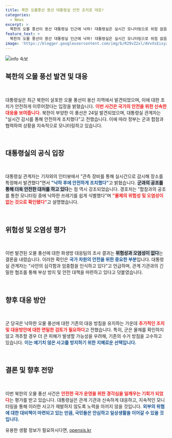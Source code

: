 ```yaml
---
title: 북한 오물풍선 용산 대통령실 안전 조치로 대응!
categories:
  - News
excerpt: >
  북한의 오물 풍선이 용산 대통령실 인근에 낙하! 대통령실은 실시간 모니터링으로 위험 없음을 밝혔고 안전하게 처리했다. 군은 향후 격추 방안을 검토 중, 심각한 사안으로 인식하고 있어 더욱 긴장감이 감돕니다.
feature_text: >
  북한의 오물 풍선이 용산 대통령실 인근에 낙하! 대통령실은 실시간 모니터링으로 위험 없음을 밝혔고 안전하게 처리했다. 군은 향후 격추 방안을 검토 중, 심각한 사안으로 인식하고 있어 더욱 긴장감이 감돕니다.
image: 'https://blogger.googleusercontent.com/img/b/R29vZ2xl/AVvXsEixyZcFfHzMRdzZMjFBmAUKJYCLCGyLL1o632UiGVXcaFdKo_bkvkuCioo0uUKlGfBVcT3P84aROyZIXSBEx3Aw5nCQ3pTgDom1WDC4m8eifvWiAmWEEVb4x6G_l8C0QH225ldMjyaFvpxGEBGNO37VmDTDMHGhJPq73UglMfDca1-0aw/s1600/blogspot.png'
---
```


<p><img src="https://blogger.googleusercontent.com/img/b/R29vZ2xl/AVvXsEixyZcFfHzMRdzZMjFBmAUKJYCLCGyLL1o632UiGVXcaFdKo_bkvkuCioo0uUKlGfBVcT3P84aROyZIXSBEx3Aw5nCQ3pTgDom1WDC4m8eifvWiAmWEEVb4x6G_l8C0QH225ldMjyaFvpxGEBGNO37VmDTDMHGhJPq73UglMfDca1-0aw/s1600/blogspot.png" alt="info 속보" /></p>

<h2 data-ke-size="size26">북한의 오물 풍선 발견 및 대응</h2>

<p data-ke-size="size16">&nbsp;</p>

<p>대통령실은 최근 북한이 살포한 오물 풍선이 용산 지역에서 발견되었으며, 이에 대한 조치가 안전하게 이루어졌다는 입장을 밝혔습니다. <b><span style="color: #ee2323;">이번 사건은 국가의 안전을 위한 신속한 대응을 보여줍니다.</span></b> 북한이 부양한 이 풍선은 24일 발견되었으며, 대통령실 관계자는 "실시간 감시를 통해 안전하게 조치했다"고 전했습니다. 이에 따라 정부는 군과 합참과 협력하여 상황을 지속적으로 모니터링하고 있습니다.</p>

<p data-ke-size="size16">&nbsp;</p>

<h2 data-ke-size="size26">대통령실의 공식 입장</h2>

<p data-ke-size="size16">&nbsp;</p>

<p>대통령실 관계자는 기자와의 인터뷰에서 "관측 장비를 통해 실시간으로 감시해 장소를 특정해서 발견했다"면서 <b><span style="color: #1a5490;">"낙하 후에 안전하게 조치했다"</span></b>고 밝혔습니다. <b><span style="background-color: #21538527;">군과의 공조를 통해 더욱 안전한 대처를 하고 있다</span></b>는 점 역시 강조되었습니다. 경호처는 "합참과의 공조를 통한 모니터링 중에 낙하한 쓰레기를 쉽게 식별했다"며 <b><span style="color: #ee2323;">"물체의 위험성 및 오염성이 없는 것으로 확인됐다"</span></b>고 설명했습니다.</p>

<p data-ke-size="size16">&nbsp;</p>

<h2 data-ke-size="size26">위험성 및 오염성 평가</h2>

<p data-ke-size="size16">&nbsp;</p>

<p>이번 발견된 오물 풍선에 대한 화생방 대응팀의 조사 결과는 <b><span style="background-color: #21538527;"> 위험성과 오염성이 없다</span></b>는 결론을 내렸습니다. 이러한 확인은 <b><span style="color: #1a5490;">국가 차원의 안전을 위한 중요한 부분</span></b>입니다. 대통령실 관계자는 "사안의 심각함과 엄중함을 인식하고 있다"고 언급하며, 관계 기관과의 긴밀한 협조를 통해 부상 방지 및 안전 대책을 마련하고 있다고 덧붙였습니다.</p>

<p data-ke-size="size16">&nbsp;</p>

<h2 data-ke-size="size26">향후 대응 방안</h2>

<p data-ke-size="size16">&nbsp;</p>

<p>군 당국은 낙하한 오물 풍선에 대한 기존의 대응 방침을 유지하는 가운데 <b><span style="color: #ee2323;">추가적인 조치 및 대응방안에 대한 면밀한 검토가 필요하다</span></b>고 전했습니다. 특히, 군은 물체를 확인하지 않고 격추할 경우 더 큰 피해가 발생할 가능성을 우려해, 기존의 수거 방침을 고수하고 있습니다. <b><span style="color: #1a5490;">이는 예기치 않은 사고를 방지하기 위한 지혜로운 선택입니다.</span></b></p>

<p data-ke-size="size16">&nbsp;</p>

<h2 data-ke-size="size26">결론 및 향후 전망</h2>

<p data-ke-size="size16">&nbsp;</p>

<p>이번 북한의 오물 풍선 사건은 <b><span style="color: #ee2323;">안전한 국가 운영을 위한 경각심을 일깨우는 기회가 되었다</span></b>는 평가를 받고 있습니다. 대통령실은 관계 기관과 신속하게 대응하고, 지속적인 모니터링을 통해 이러한 사고가 재발하지 않도록 노력을 아끼지 않을 것입니다. <b><span style="color: #1a5490;">외부의 위협에 대한 대비책이 마련되고 있는 만큼, 국민들은 안심하고 일상생활을 이어갈 수 있을 것입니다.</span></b></p>
유용한 생활 정보가 필요하시다면, <a href="https://opensis.kr" rel="dofollow">opensis.kr</a>


